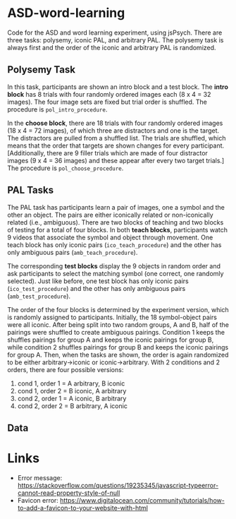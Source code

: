 # ASD-word-learning

Code for the ASD and word learning experiment, using jsPsych. There are three tasks: polysemy, iconic PAL, and arbitrary PAL. The polysemy task is always first and the order of the iconic and arbitrary PAL is randomized.

## Polysemy Task

In this task, participants are shown an intro block and a test block. The **intro block** has 8 trials with four randomly ordered images each (8 x 4 = 32 images). The four image sets are fixed but trial order is shuffled. The procedure is `pol_intro_procedure`.

In the **choose block**, there are 18 trials with four randomly ordered images (18 x 4 = 72 images), of which three are distractors and one is the target. The distractors are pulled from a shuffled list. The trials are shuffled, which means that the order that targets are shown changes for every participant. [Additionally, there are 9 filler trials which are made of four distractor images (9 x 4 = 36 images) and these appear after every two target trials.] The procedure is `pol_choose_procedure`.

## PAL Tasks

The PAL task has participants learn a pair of images, one a symbol and the other an object. The pairs are either iconically related or non-iconically related (i.e., ambiguous). There are two blocks of teaching and two blocks of testing for a total of four blocks. In both **teach blocks**, participants watch 9 videos that associate the symbol and object through movement. One teach block has only iconic pairs (`ico_teach_procedure`) and the other has only ambiguous pairs (`amb_teach_procedure`).

The corresponding **test blocks** display the 9 objects in random order and ask participants to select the matching symbol (one correct, one randomly selected). Just like before, one test block has only iconic pairs (`ico_test_procedure`) and the other has only ambiguous pairs (`amb_test_procedure`).

The order of the four blocks is determined by the experiment version, which is randomly assigned to participants. Initially, the 18 symbol-object pairs were all iconic. After being split into two random groups, A and B, half of the pairings were shuffled to create ambiguous pairings. Condition 1 keeps the shuffles pairings for group A and keeps the iconic pairings for group B, while condition 2 shuffles pairings for group B and keeps the iconic pairings for group A. Then, when the tasks are shown, the order is again randomized to be either arbitrary->iconic or iconic->arbitrary. With 2 conditions and 2 orders, there are four possible versions:

1) cond 1, order 1 = A arbitrary, B iconic
2) cond 1, order 2 = B iconic, A arbitrary
3) cond 2, order 1 = A iconic, B arbitrary
4) cond 2, order 2 = B arbitrary, A iconic

## Data



# Links

- Error message: https://stackoverflow.com/questions/19235345/javascript-typeerror-cannot-read-property-style-of-null
- Favicon error: https://www.digitalocean.com/community/tutorials/how-to-add-a-favicon-to-your-website-with-html
